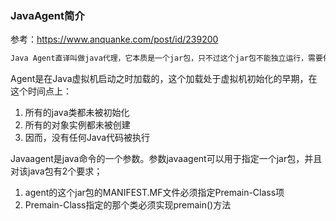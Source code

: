 ### JavaAgent简介

参考：https://www.anquanke.com/post/id/239200

```java
Java Agent直译叫做java代理，它本质是一个jar包，只不过这个jar包不能独立运行，需要依附到我们的目标JVM进程中
```

Agent是在Java虚拟机启动之时加载的，这个加载处于虚拟机初始化的早期，在这个时间点上：

1. 所有的java类都未被初始化
2. 所有的对象实例都未被创建
3. 因而，没有任何Java代码被执行

Javaagent是java命令的一个参数。参数javaagent可以用于指定一个jar包，并且对该java包有2个要求；

1. agent的这个jar包的MANIFEST.MF文件必须指定Premain-Class项
2. Premain-Class指定的那个类必须实现premain()方法
